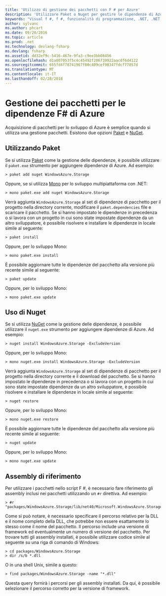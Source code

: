```yaml
---
title: 'Utilizzo di gestione dei pacchetti con F # per Azure'
description: 'Utilizzare Paket o Nuget per gestire le dipendenze di Azure di F #'
keywords: "Visual f #, f #, funzionalità di programmazione, .NET, .NET Core, Azure"
author: sylvanc
ms.author: phcart
ms.date: 09/20/2016
ms.topic: article
ms.prod: .net
ms.technology: devlang-fsharp
ms.devlang: fsharp
ms.assetid: dd32ef9c-5416-467e-9fa3-c9ee3bb08456
ms.openlocfilehash: d1a807053f5c4c45492f206739922aacdf6d4122
ms.sourcegitcommit: 655fd4f78741967f80c409cef98347fdcf77857d
ms.translationtype: MT
ms.contentlocale: it-IT
ms.lasthandoff: 02/28/2018
---
```

# <a name="package-management-for-f-azure-dependencies"></a>Gestione dei pacchetti per le dipendenze F# di Azure

Acquisizione di pacchetti per lo sviluppo di Azure è semplice quando si utilizza una gestione pacchetti. Esistono due opzioni [Paket](https://fsprojects.github.io/Paket/) e [NuGet](https://www.nuget.org/).

## <a name="using-paket"></a>Utilizzando Paket

Se si utilizza [Paket](https://fsprojects.github.io/Paket/) come la gestione delle dipendenze, è possibile utilizzare il `paket.exe` strumento per aggiungere dipendenze di Azure. Ad esempio:

    > paket add nuget WindowsAzure.Storage

Oppure, se si utilizza [Mono](https://www.mono-project.com/) per lo sviluppo multipiattaforma con .NET:

    > mono paket.exe add nuget WindowsAzure.Storage

Verrà aggiunta `WindowsAzure.Storage` al set di dipendenze di pacchetto per il progetto nella directory corrente, modificare il `paket.dependencies` file e scaricare il pacchetto. Se si hanno impostato le dipendenze in precedenza o si lavora con un progetto in cui sono state impostate dipendenze da un altro sviluppatore, è possibile risolvere e installare le dipendenze in locale simile al seguente:

    > paket install

Oppure, per lo sviluppo Mono:

    > mono paket.exe install

È possibile aggiornare tutte le dipendenze del pacchetto alla versione più recente simile al seguente:

    > paket update

Oppure, per lo sviluppo Mono:

    > mono paket.exe update

## <a name="using-nuget"></a>Uso di Nuget

Se si utilizza [NuGet](https://www.nuget.org/) come la gestione delle dipendenze, è possibile utilizzare il `nuget.exe` strumento per aggiungere dipendenze di Azure. Ad esempio:

    > nuget install WindowsAzure.Storage -ExcludeVersion

Oppure, per lo sviluppo Mono:

    > mono nuget.exe install WindowsAzure.Storage -ExcludeVersion

Verrà aggiunta `WindowsAzure.Storage` al set di dipendenze di pacchetto per il progetto nella directory corrente e il download del pacchetto. Se si hanno impostato le dipendenze in precedenza o si lavora con un progetto in cui sono state impostate dipendenze da un altro sviluppatore, è possibile risolvere e installare le dipendenze in locale simile al seguente:

    > nuget restore 

Oppure, per lo sviluppo Mono:

    > mono nuget.exe restore

È possibile aggiornare tutte le dipendenze del pacchetto alla versione più recente simile al seguente:

    > nuget update

Oppure, per lo sviluppo Mono:

    > mono nuget.exe update

## <a name="referencing-assemblies"></a>Assembly di riferimento

Per utilizzare i pacchetti nello script F #, è necessario fare riferimento gli assembly inclusi nei pacchetti utilizzando un `#r` direttiva. Ad esempio:

    > #r "packages/WindowsAzure.Storage/lib/net40/Microsoft.WindowsAzure.Storage.dll"

Come si può notare, è necessario specificare il percorso relativo per la DLL e il nome completo della DLL, che potrebbe non essere esattamente lo stesso come il nome del pacchetto. Il percorso include una versione di framework ed eventualmente un numero di versione del pacchetto. Per trovare tutti gli assembly installati, è possibile utilizzare codice simile al seguente su una riga di comando di Windows:

    > cd packages/WindowsAzure.Storage
    > dir /s/b *.dll

O in una shell Unix, simile a questo:

    > find packages/WindowsAzure.Storage -name "*.dll"

Questa query fornirà i percorsi per gli assembly installati. Da qui, è possibile selezionare il percorso corretto per la versione di framework.
